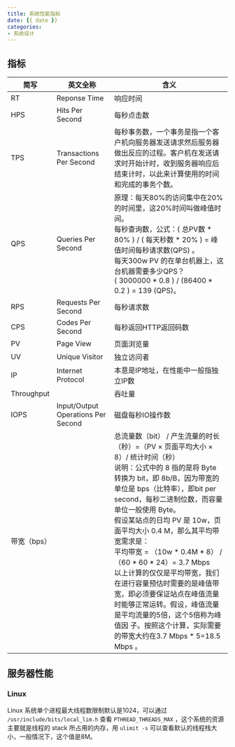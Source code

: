 ```yaml
---
title: 系统性能指标
date: {{ date }}
categories:
- 系统设计
---
```


## 指标

| 简写        | 英文全称                           | 含义                                                         |
| ----------- | ---------------------------------- | ------------------------------------------------------------ |
| RT          | Reponse Time                       | 响应时间                                                     |
| HPS         | Hits Per Second                    | 每秒点击数                                                   |
| TPS         | Transactions Per Second            | 每秒事务数，一个事务是指一个客户机向服务器发送请求然后服务器做出反应的过程。客户机在发送请求时开始计时，收到服务器响应后结束计时，以此来计算使用的时间和完成的事务个数。 |
| QPS         | Queries Per Second                 | 原理：每天80%的访问集中在20%的时间里，这20%时间叫做峰值时间。<br />每秒查询数，公式：( 总PV数 * 80% ) / ( 每天秒数 * 20% ) = 峰值时间每秒请求数(QPS) 。<br />每天300w PV 的在单台机器上，这台机器需要多少QPS？<br />( 3000000 * 0.8 ) / (86400 * 0.2 ) = 139 (QPS)。 |
| RPS         | Requests Per Second                | 每秒请求数                                                   |
| CPS         | Codes Per Second                   | 每秒返回HTTP返回码数                                         |
| PV          | Page View                          | 页面浏览量                                                   |
| UV          | Unique Visitor                     | 独立访问者                                                   |
| IP          | Internet Protocol                  | 本意是IP地址，在性能中一般指独立IP数                         |
| Throughput  |                                    | 吞吐量                                                       |
| IOPS        | Input/Output Operations Per Second | 磁盘每秒IO操作数                                             |
| 带宽（bps） |                                    | 总流量数（bit） / 产生流量的时长（秒）=（PV × 页面平均大小 × 8）/ 统计时间（秒）<br />说明：公式中的 8 指的是将 Byte 转换为 bit，即 8b/B，因为带宽的单位是 bps（比特率），即bit per second，每秒二进制位数，而容量单位一般使用 Byte。<br />假设某站点的日均 PV 是 10w，页面平均大小 0.4 M，那么其平均带宽需求是：<br />平均带宽 = （10w * 0.4M * 8） / （60 * 60 * 24）= 3.7 Mbps<br />以上计算的仅仅是平均带宽，我们在进行容量预估时需要的是峰值带宽，即必须要保证站点在峰值流量时能够正常运转。假设，峰值流量是平均流量的5倍，这个5倍称为峰值因 子。按照这个计算，实际需要的带宽大约在3.7 Mbps * 5=18.5 Mbps 。 |

## 服务器性能

### Linux

Linux 系统单个进程最大线程数限制默认是1024，可以通过 `/usr/include/bits/local_lim.h` 查看 `PTHREAD_THREADS_MAX` ，这个系统的资源主要就是线程的 stack 所占用的内存，用 `ulimit -s` 可以查看默认的线程栈大小，一般情况下，这个值是8M。
